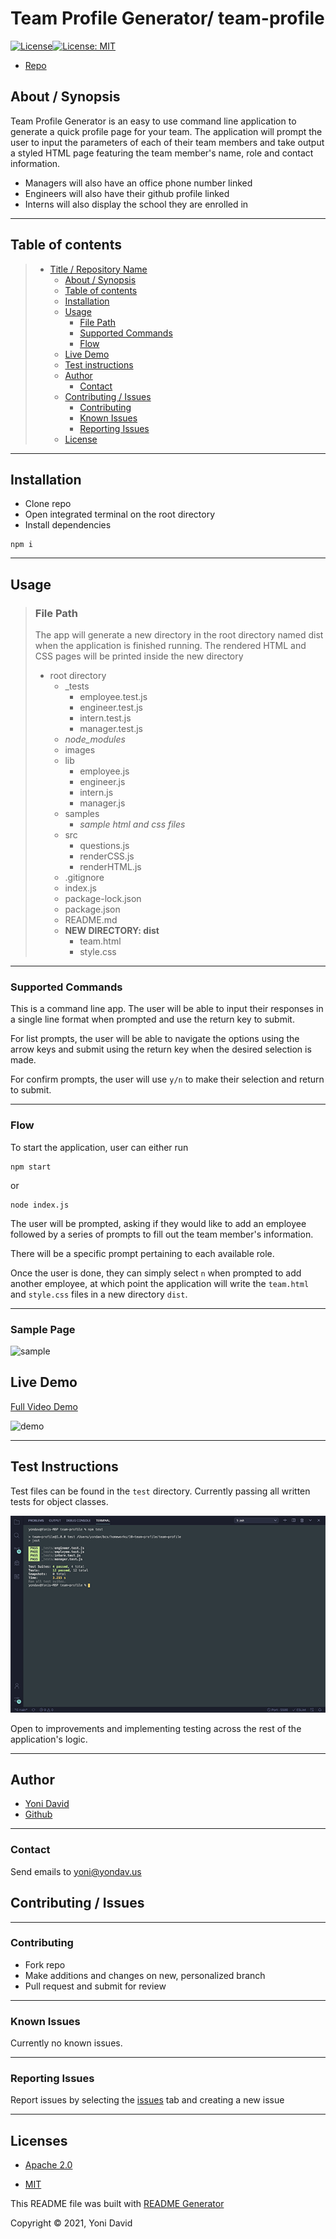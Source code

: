 # Team Profile Generator/ team-profile

[![License](https://img.shields.io/badge/License-Apache%202.0-blue.svg)](https://opensource.org/licenses/Apache-2.0)[![License: MIT](https://img.shields.io/badge/License-MIT-yellow.svg)](https://opensource.org/licenses/MIT)

- <a href="https://github.com/yondav/team-profile">Repo</a>

## About / Synopsis

Team Profile Generator is an easy to use command line application to generate a quick profile page for your team. The application will prompt the user to input the parameters of each of their team members and take output a styled HTML page featuring the team member's name, role and contact information.

- Managers will also have an office phone number linked
- Engineers will also have their github profile linked
- Interns will also display the school they are enrolled in

---

## Table of contents

> - [Title / Repository Name](#title--repository-name)
>   - [About / Synopsis](#about--synopsis)
>   - [Table of contents](#table-of-contents)
>   - [Installation](#installation)
>   - [Usage](#usage)
>     - [File Path](#file-path)
>     - [Supported Commands](#supported-commands)
>     - [Flow](#flow)
>   - [Live Demo](#live-demo)
>   - [Test instructions](#test-instructions)
>   - [Author](#author)
>     - [Contact](#contact)
>   - [Contributing / Issues](#contributing--issues)
>     - [Contributing](#contributing)
>     - [Known Issues](#known-issues)
>     - [Reporting Issues](#reporting-issues)
>   - [License](#license)

---

## Installation

- Clone repo
- Open integrated terminal on the root directory
- Install dependencies

```
npm i
```

---

## Usage

> ### File Path
>
> The app will generate a new directory in the root directory named dist when the application is finished running. The rendered HTML and CSS pages will be printed inside the new directory
>
> - root directory
>   - \_tests
>     - employee.test.js
>     - engineer.test.js
>     - intern.test.js
>     - manager.test.js
>   - _node_modules_
>   - images
>   - lib
>     - employee.js
>     - engineer.js
>     - intern.js
>     - manager.js
>   - samples
>     - _sample html and css files_
>   - src
>     - questions.js
>     - renderCSS.js
>     - renderHTML.js
>   - .gitignore
>   - index.js
>   - package-lock.json
>   - package.json
>   - README.md
>   - **NEW DIRECTORY: dist**
>     - team.html
>     - style.css

---

### Supported Commands

This is a command line app. The user will be able to input their responses in a single line format when prompted and use the return key to submit.

For list prompts, the user will be able to navigate the options using the arrow keys and submit using the return key when the desired selection is made.

For confirm prompts, the user will use `y/n` to make their selection and return to submit.

---

### Flow

To start the application, user can either run

```
npm start
```

or

```
node index.js
```

The user will be prompted, asking if they would like to add an employee followed by a series of prompts to fill out the team member's information.

There will be a specific prompt pertaining to each available role.

Once the user is done, they can simply select `n` when prompted to add another employee, at which point the application will write the `team.html` and `style.css` files in a new directory `dist`.

---

### Sample Page

![sample](./images/sample.gif)

## Live Demo

<a href="https://youtu.be/ZjA82UpRFCQ">Full Video Demo</a>

![demo](./images/demo.gif)

---

## Test Instructions

Test files can be found in the `test` directory. Currently passing all written tests for object classes.

![testing](./images/passed-tests.png)

Open to improvements and implementing testing across the rest of the application's logic.

---

## Author

- <a href="https://yondav.us/">Yoni David</a>
- <a href="https://github.com/yondav">Github</a>

---

### Contact

Send emails to <a href="mailto:yoni@yondav.us">yoni@yondav.us</a>

## Contributing / Issues

---

### Contributing

- Fork repo
- Make additions and changes on new, personalized branch
- Pull request and submit for review

---

### Known Issues

Currently no known issues.

---

### Reporting Issues

Report issues by selecting the <a href="https://github.com/yondav/team-profile/issues">issues</a> tab and creating a new issue

---

## Licenses

- <a href="https://www.apache.org/licenses/LICENSE-2.0" target="_blank">Apache 2.0</a>

- <a href="https://opensource.org/licenses/MIT" target="_blank">MIT</a>

This README file was built with <a href="https://github.com/yondav/README-gen-09">README Generator</a>

Copyright &copy; 2021, Yoni David
